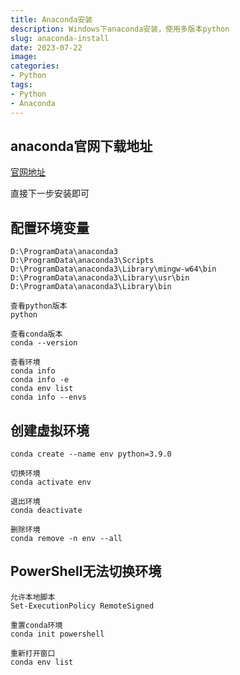 ```yaml
---
title: Anaconda安装
description: Windows下anaconda安装，使用多版本python
slug: anaconda-install
date: 2023-07-22
image:
categories:
- Python
tags:
- Python
- Anaconda
---
```


## anaconda官网下载地址
[官网地址](https://www.anaconda.com/download)

直接下一步安装即可

## 配置环境变量
```
D:\ProgramData\anaconda3
D:\ProgramData\anaconda3\Scripts
D:\ProgramData\anaconda3\Library\mingw-w64\bin
D:\ProgramData\anaconda3\Library\usr\bin
D:\ProgramData\anaconda3\Library\bin
```

```
查看python版本
python

查看conda版本
conda --version

查看环境
conda info
conda info -e
conda env list
conda info --envs
```

## 创建虚拟环境
```
conda create --name env python=3.9.0

切换环境
conda activate env

退出环境
conda deactivate

删除环境
conda remove -n env --all
```

## PowerShell无法切换环境
```
允许本地脚本
Set-ExecutionPolicy RemoteSigned

重置conda环境
conda init powershell

重新打开窗口
conda env list
```